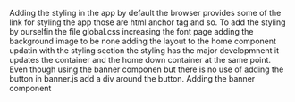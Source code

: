 Adding the styling in the app
by default the browser provides some of the link for styling the app those are html anchor tag and so.
To add the styling by ourselfin the file global.css increasing the font page adding the background image to be none adding the layout to the home component updatin with the styling section the styling has the major developmnent it updates the container and the home down container at the same point. Even though using the banner componen but there is no use of adding the button in banner.js add a div around the button.
Adding the banner component

